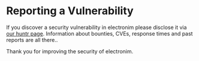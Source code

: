 # Reporting a Vulnerability

If you discover a security vulnerability in electronim please disclose it via [our huntr page](https://huntr.dev/repos/manusa/electronim/). Information about bounties, CVEs, response times and past reports are all there..

Thank you for improving the security of electronim.